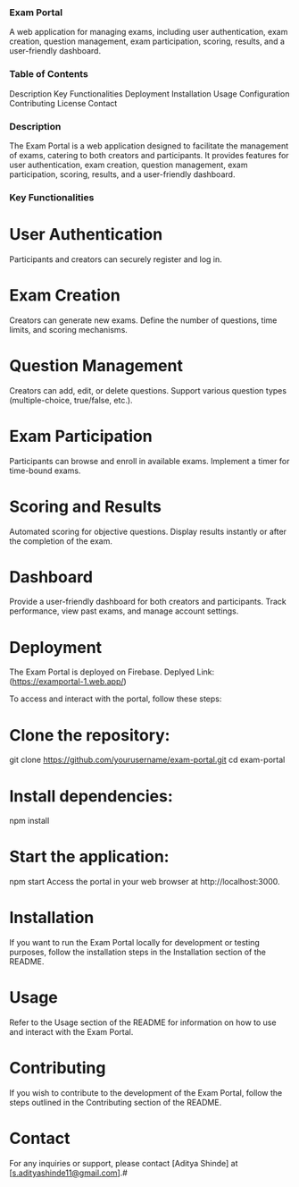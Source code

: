 ### Exam Portal
A web application for managing exams, including user authentication, exam creation, question management, exam participation, scoring, results, and a user-friendly dashboard.

### Table of Contents
Description
Key Functionalities
Deployment
Installation
Usage
Configuration
Contributing
License
Contact

### Description
The Exam Portal is a web application designed to facilitate the management of exams, catering to both creators and participants. It provides features for user authentication, exam creation, question management, exam participation, scoring, results, and a user-friendly dashboard.

### Key Functionalities
# User Authentication
Participants and creators can securely register and log in.
# Exam Creation
Creators can generate new exams.
Define the number of questions, time limits, and scoring mechanisms.
# Question Management
Creators can add, edit, or delete questions.
Support various question types (multiple-choice, true/false, etc.).
# Exam Participation
Participants can browse and enroll in available exams.
Implement a timer for time-bound exams.
# Scoring and Results
Automated scoring for objective questions.
Display results instantly or after the completion of the exam.
# Dashboard
Provide a user-friendly dashboard for both creators and participants.
Track performance, view past exams, and manage account settings.
# Deployment
The Exam Portal is deployed on Firebase.
Deplyed Link: (https://examportal-1.web.app/)


To access and interact with the portal, follow these steps:

# Clone the repository:
git clone https://github.com/yourusername/exam-portal.git
cd exam-portal

# Install dependencies:
npm install

# Start the application:
npm start
Access the portal in your web browser at http://localhost:3000.

# Installation
If you want to run the Exam Portal locally for development or testing purposes, follow the installation steps in the Installation section of the README.

# Usage
Refer to the Usage section of the README for information on how to use and interact with the Exam Portal.

# Contributing
If you wish to contribute to the development of the Exam Portal, follow the steps outlined in the Contributing section of the README.


# Contact
For any inquiries or support, please contact [Aditya Shinde] at [s.adityashinde11@gmail.com].# 






